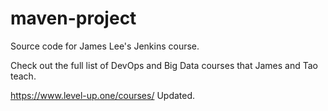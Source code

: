 # maven-project
Source code for James Lee's Jenkins course.

Check out the full list of DevOps and Big Data courses that James and Tao teach.

https://www.level-up.one/courses/ 
Updated.
